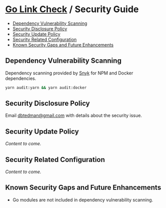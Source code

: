 # [Go Link Check](./README.md) / Security Guide

-   [Dependency Vulnerability Scanning](#dependency-vulnerability-scanning)
-   [Security Disclosure Policy](#security-disclosure-policy)
-   [Security Update Policy](#security-update-policy)
-   [Security Related Configuration](#security-related-configuration)
-   [Known Security Gaps and Future Enhancements](#known-security-gaps-and-future-enhancements)

## Dependency Vulnerability Scanning

Dependency scanning provided by [Snyk](https://snyk.io/test/github/dbtedman/go-link-check) for NPM and Docker dependencies.

```bash
yarn audit:yarn && yarn audit:docker
```

## Security Disclosure Policy

Email [dbtedman@gmail.com](mailto:dbtedman@gmail.com) with details about the security issue.

## Security Update Policy

_Content to come._

## Security Related Configuration

_Content to come._

## Known Security Gaps and Future Enhancements

-   Go modules are not included in dependency vulnerability scanning.

